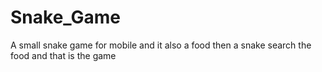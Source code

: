 # Snake_Game
A small snake game for mobile and it also a food then a snake search the food and that is the game
